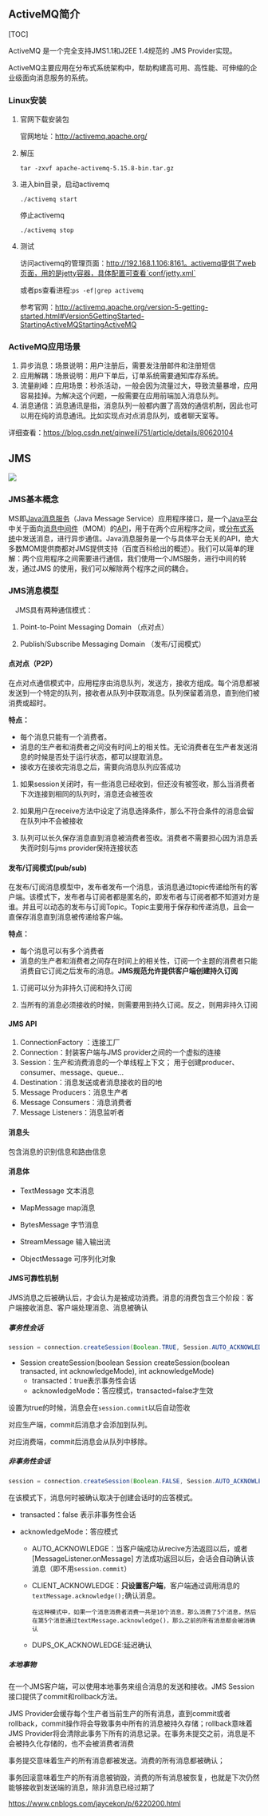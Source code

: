 ## ActiveMQ简介

[TOC]

ActiveMQ 是一个完全支持JMS1.1和J2EE 1.4规范的 JMS Provider实现。

ActiveMQ主要应用在分布式系统架构中，帮助构建高可用、高性能、可伸缩的企业级面向消息服务的系统。



### Linux安装

1. 官网下载安装包

   官网地址：<http://activemq.apache.org/>

2. 解压

   ```linux
   tar -zxvf apache-activemq-5.15.8-bin.tar.gz 
   ```

1. 进入bin目录，启动activemq

   ```linux
   ./activemq start
   ```

   停止activemq

   ```linux
   ./activemq stop
   ```

2. 测试

   访问activemq的管理页面：http://192.168.1.106:8161。activemq提供了web页面，用的是jetty容器，具体配置可查看`conf/jetty.xml`

   或者ps查看进程:`ps -ef|grep activemq`



   参考官网：http://activemq.apache.org/version-5-getting-started.html#Version5GettingStarted-StartingActiveMQStartingActiveMQ



### ActiveMQ应用场景

1. 异步消息：场景说明：用户注册后，需要发注册邮件和注册短信
2. 应用解耦：场景说明：用户下单后，订单系统需要通知库存系统。
3. 流量削峰：应用场景：秒杀活动，一般会因为流量过大，导致流量暴增，应用容易挂掉。为解决这个问题，一般需要在应用前端加入消息队列。
4. 消息通信：消息通讯是指，消息队列一般都内置了高效的通信机制，因此也可以用在纯的消息通讯。比如实现点对点消息队列，或者聊天室等。

详细查看：https://blog.csdn.net/qinweili751/article/details/80620104



## JMS



![](https://note.youdao.com/yws/public/resource/d834edea9bc9680a8db9cf3308c6ec7d/xmlnote/WEBRESOURCE405a962f84ebf1a727a12f7952531cba/9709)



### JMS基本概念

MS即[Java消息服务](http://baike.baidu.com/view/3292569.htm)（Java Message Service）应用程序接口，是一个[Java平台](http://baike.baidu.com/view/209634.htm)中关于面向[消息中间件](http://baike.baidu.com/view/3118541.htm)（MOM）的[API](http://baike.baidu.com/subview/16068/5889234.htm)，用于在两个应用程序之间，或[分布式系统](http://baike.baidu.com/view/991489.htm)中发送消息，进行异步通信。Java消息服务是一个与具体平台无关的API，绝大多数MOM提供商都对JMS提供支持（百度百科给出的概述）。我们可以简单的理解：两个应用程序之间需要进行通信，我们使用一个JMS服务，进行中间的转发，通过JMS 的使用，我们可以解除两个程序之间的耦合。



### JMS消息模型

　JMS具有两种通信模式：

1. Point-to-Point Messaging Domain （点对点）

1. Publish/Subscribe Messaging Domain （发布/订阅模式）



#### 点对点（P2P）

在点对点通信模式中，应用程序由消息队列，发送方，接收方组成。每个消息都被发送到一个特定的队列，接收者从队列中获取消息。队列保留着消息，直到他们被消费或超时。

**特点：**

- 每个消息只能有一个消费者。
- 消息的生产者和消费者之间没有时间上的相关性。无论消费者在生产者发送消息的时候是否处于运行状态，都可以提取消息。
- 接收方在接收完消息之后，需要向消息队列应答成功



1. 如果session关闭时，有一些消息已经收到，但还没有被签收，那么当消费者下次连接到相同的队列时，消息还会被签收

1. 如果用户在receive方法中设定了消息选择条件，那么不符合条件的消息会留在队列中不会被接收

1. 队列可以长久保存消息直到消息被消费者签收。消费者不需要担心因为消息丢失而时刻与jms provider保持连接状态



#### 发布/订阅模式(pub/sub)

在发布/订阅消息模型中，发布者发布一个消息，该消息通过topic传递给所有的客户端。该模式下，发布者与订阅者都是匿名的，即发布者与订阅者都不知道对方是谁。并且可以动态的发布与订阅Topic。Topic主要用于保存和传递消息，且会一直保存消息直到消息被传递给客户端。

**特点：**

- 每个消息可以有多个消费者
- 消息的生产者和消费者之间存在时间上的相关性，订阅一个主题的消费者只能消费自它订阅之后发布的消息。**JMS规范允许提供客户端创建持久订阅**





1. 订阅可以分为非持久订阅和持久订阅

1. 当所有的消息必须接收的时候，则需要用到持久订阅。反之，则用非持久订阅



#### JMS API

1. ConnectionFactory ：连接工厂
2. Connection：封装客户端与JMS provider之间的一个虚拟的连接
3. Session：生产和消费消息的一个单线程上下文； 用于创建producer、consumer、message、queue...
4. Destination：消息发送或者消息接收的目的地
5. Message Producers：消息生产者
6. Message Consumers：消息消费者
7. Message Listeners：消息监听者



#### 消息头

包含消息的识别信息和路由信息



#### 消息体

- TextMessage 文本消息

- MapMessage  map消息

- BytesMessage  字节消息

- StreamMessage   输入输出流

- ObjectMessage  可序列化对象



#### JMS可靠性机制

JMS消息之后被确认后，才会认为是被成功消费。消息的消费包含三个阶段：客户端接收消息、客户端处理消息、消息被确认

##### 事务性会话

```java
session = connection.createSession(Boolean.TRUE, Session.AUTO_ACKNOWLEDGE);
```

- Session createSession(boolean Session createSession(boolean transacted, int acknowledgeMode), int acknowledgeMode)
  - transacted：true表示事务性会话
  - acknowledgeMode：答应模式，transacted=false才生效

设置为true的时候，消息会在`session.commit`以后自动签收

对应生产端，commit后消息才会添加到队列。

对应消费端，commit后消息会从队列中移除。



##### 非事务性会话

```java
session = connection.createSession(Boolean.FALSE, Session.AUTO_ACKNOWLEDGE);
```

在该模式下，消息何时被确认取决于创建会话时的应答模式。

- transacted：false 表示非事务性会话

- acknowledgeMode：答应模式

  - AUTO_ACKNOWLEDGE：当客户端成功从recive方法返回以后，或者[MessageListener.onMessage] 方法成功返回以后，会话会自动确认该消息（即不用`session.commit`）

  - CLIENT_ACKNOWLEDGE：**只设置客户端**，客户端通过调用消息的`textMessage.acknowledge();`确认消息。

    ```
    在这种模式中，如果一个消息消费者消费一共是10个消息，那么消费了5个消息，然后在第5个消息通过textMessage.acknowledge()，那么之前的所有消息都会被消确认
    ```

  - DUPS_OK_ACKNOWLEDGE:延迟确认



##### 本地事物

在一个JMS客户端，可以使用本地事务来组合消息的发送和接收。JMS Session 接口提供了commit和rollback方法。

JMS Provider会缓存每个生产者当前生产的所有消息，直到commit或者rollback，commit操作将会导致事务中所有的消息被持久存储；rollback意味着JMS Provider将会清除此事务下所有的消息记录。在事务未提交之前，消息是不会被持久化存储的，也不会被消费者消费

事务提交意味着生产的所有消息都被发送。消费的所有消息都被确认；

事务回滚意味着生产的所有消息被销毁，消费的所有消息被恢复，也就是下次仍然能够接收到发送端的消息，除非消息已经过期了







https://www.cnblogs.com/jaycekon/p/6220200.html